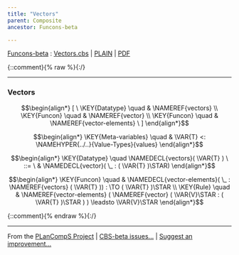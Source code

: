 ```yaml
---
title: "Vectors"
parent: Composite
ancestor: Funcons-beta

---
```

[Funcons-beta] : [Vectors.cbs] \| [PLAIN] \| [PDF]

{::comment}{% raw %}{:/}


----

### Vectors
               


$$\begin{align*}
  [ \
  \KEY{Datatype} \quad & \NAMEREF{vectors} \\
  \KEY{Funcon} \quad & \NAMEREF{vector} \\
  \KEY{Funcon} \quad & \NAMEREF{vector-elements}
  \ ]
\end{align*}$$

$$\begin{align*}
  \KEY{Meta-variables} \quad
  & \VAR{T} <: \NAMEHYPER{../..}{Value-Types}{values}
\end{align*}$$

$$\begin{align*}
  \KEY{Datatype} \quad 
  \NAMEDECL{vectors}(
                     \VAR{T} ) 
  \ ::= \ & \NAMEDECL{vector}(
                               \_ : (  \VAR{T} )\STAR)
\end{align*}$$

$$\begin{align*}
  \KEY{Funcon} \quad
  & \NAMEDECL{vector-elements}(
                       \_ : \NAMEREF{vectors}
                                 (  \VAR{T} )) 
    :  \TO (  \VAR{T} )\STAR 
\\
  \KEY{Rule} \quad
    & \NAMEREF{vector-elements}
        (  \NAMEREF{vector}
                (  \VAR{V}\STAR : (  \VAR{T} )\STAR ) ) \leadsto 
        \VAR{V}\STAR
\end{align*}$$



[Funcons-beta]: /CBS-beta/math/Funcons-beta
  "FUNCONS-BETA"
[Unstable-Funcons-beta]: /CBS-beta/math/Unstable-Funcons-beta
  "UNSTABLE-FUNCONS-BETA"
[Languages-beta]: /CBS-beta/math/Languages-beta
  "LANGUAGES-BETA"
[Unstable-Languages-beta]: /CBS-beta/math/Unstable-Languages-beta
  "UNSTABLE-LANGUAGES-BETA"
[CBS-beta]: /CBS-beta
  "CBS-BETA"
[Vectors.cbs]: https://github.com/plancomps/CBS-beta/blob/math/Funcons-beta/Values/Composite/Vectors/Vectors.cbs
  "CBS SOURCE FILE ON GITHUB"
[PLAIN]: /CBS-beta/docs/Funcons-beta/Values/Composite/Vectors
  "CBS SOURCE WEB PAGE"
 [PRETTY]: /CBS-beta/math/Funcons-beta/Values/Composite/Vectors
  "CBS-KATEX WEB PAGE"
[PDF]: /CBS-beta/math/Funcons-beta/Values/Composite/Vectors/Vectors.pdf
  "CBS-LATEX PDF FILE"
[PLanCompS Project]: https://plancomps.github.io
  "PROGRAMMING LANGUAGE COMPONENTS AND SPECIFICATIONS PROJECT HOME PAGE"
{::comment}{% endraw %}{:/}


____

From the [PLanCompS Project] | [CBS-beta issues...] | [Suggest an improvement...]

[CBS-beta issues...]: https://github.com/plancomps/CBS-beta/issues
  "CBS-BETA ISSUE REPORTS ON GITHUB"
[Suggest an improvement...]: mailto:plancomps@gmail.com?Subject=CBS-beta%20-%20comment&Body=Re%3A%20CBS-beta%20specification%20at%20Values/Composite/Vectors/Vectors.cbs%0A%0AComment/Query/Issue/Suggestion%3A%0A%0A%0ASignature%3A%0A
  "GENERATE AN EMAIL TEMPLATE"
